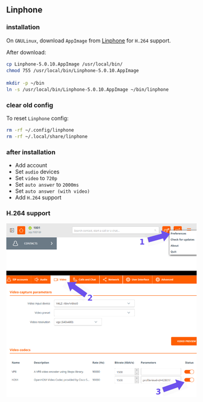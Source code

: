 ## Linphone

### installation

On `GNULinux`, download `AppImage` from
[Linphone](https://download.linphone.org/releases/linux/app/) for `H.264`
support.

After download:

```bash
cp Linphone-5.0.10.AppImage /usr/local/bin/
chmod 755 /usr/local/bin/Linphone-5.0.10.AppImage

mkdir -p ~/bin
ln -s /usr/local/bin/Linphone-5.0.10.AppImage ~/bin/linphone
```

### clear old config

To reset `Linphone` config:

```bash
rm -rf ~/.config/linphone
rm -rf ~/.local/share/linphone
```

### after installation

- Add account
- Set `audio` devices
- Set `video` to `720p`
- Set `auto answer` to `2000ms`
- Set `auto answer (with video)`
- Add `H.264` support

### H.264 support

![Linphone H.264 support](./images/linphone-h264.png)
